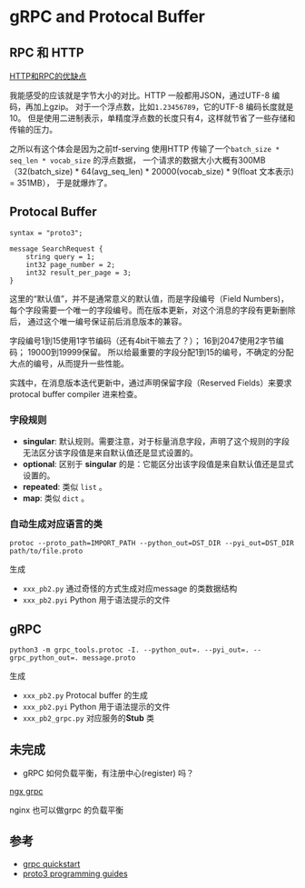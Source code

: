 # gRPC and Protocal Buffer


## RPC 和 HTTP


[HTTP和RPC的优缺点](https://developer.aliyun.com/article/634470) 

我能感受的应该就是字节大小的对比。HTTP 一般都用JSON，通过UTF-8 编码，再加上gzip。
对于一个浮点数，比如`1.23456789`，它的UTF-8 编码长度就是10。
但是使用二进制表示，单精度浮点数的长度只有4，这样就节省了一些存储和传输的压力。

之所以有这个体会是因为之前tf-serving 使用HTTP 传输了一个`batch_size * seq_len * vocab_size` 的浮点数据，
一个请求的数据大小大概有300MB（32(batch_size) * 64(avg_seq_len) * 20000(vocab_size) * 9(float 文本表示) = 351MB），
于是就爆炸了。


## Protocal Buffer

```
syntax = "proto3";

message SearchRequest {
    string query = 1;
    int32 page_number = 2;
    int32 result_per_page = 3;
}
```


这里的“默认值”，并不是通常意义的默认值，而是字段编号（Field Numbers)，
每个字段需要一个唯一的字段编号。而在版本更新，对这个消息的字段有更新删除后，
通过这个唯一编号保证前后消息版本的兼容。

字段编号1到15使用1字节编码（还有4bit干嘛去了？）；
16到2047使用2字节编码；
19000到19999保留。
所以给最重要的字段分配1到15的编号，不确定的分配大点的编号，从而提升一些性能。

实践中，在消息版本迭代更新中，通过声明保留字段（Reserved Fields）来要求protocal buffer compiler 进来检查。


### 字段规则

- **singular**: 默认规则。需要注意，对于标量消息字段，声明了这个规则的字段无法区分该字段值是来自默认值还是显式设置的。
- **optional**: 区别于 **singular** 的是：它能区分出该字段值是来自默认值还是显式设置的。
- **repeated**: 类似 `list` 。
- **map**: 类似 `dict` 。


### 自动生成对应语言的类

```
protoc --proto_path=IMPORT_PATH --python_out=DST_DIR --pyi_out=DST_DIR path/to/file.proto
```

生成
- `xxx_pb2.py` 通过奇怪的方式生成对应message 的类数据结构 
- `xxx_pb2.pyi` Python 用于语法提示的文件

## gRPC

```
python3 -m grpc_tools.protoc -I. --python_out=. --pyi_out=. --grpc_python_out=. message.proto
```

生成

- `xxx_pb2.py` Protocal buffer 的生成
- `xxx_pb2.pyi` Python 用于语法提示的文件
- `xxx_pb2_grpc.py` 对应服务的**Stub** 类


## 未完成

- gRPC 如何负载平衡，有注册中心(register) 吗？


[ngx grpc](http://nginx.org/en/docs/http/ngx_http_grpc_module.html)

nginx 也可以做grpc 的负载平衡


## 参考

- [grpc quickstart](https://grpc.io/docs/languages/python/quickstart/)
- [proto3 programming guides](https://protobuf.dev/programming-guides/proto3/)


